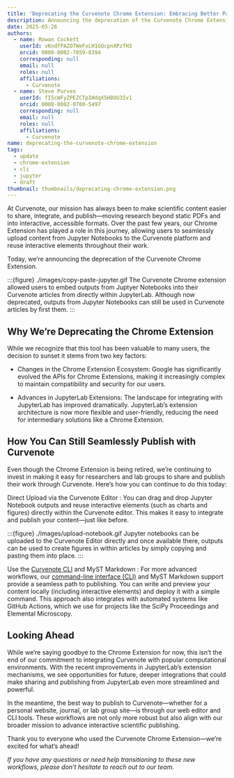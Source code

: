 ```yaml
---
title: 'Deprecating the Curvenote Chrome Extension: Embracing Better Paths to Scientific Publishing'
description: Announcing the deprecation of the Curvenote Chrome Extension and outlining updated publishing workflows using the Curvenote Editor and CLI tools.
date: 2025-05-26
authors:
  - name: Rowan Cockett
    userId: vKndfPAZO7WeFxLH1GQcpnXPzfH3
    orcid: 0000-0002-7859-8394
    corresponding: null
    email: null
    roles: null
    affiliations:
      - Curvenote
  - name: Steve Purves
    userId: fI5cWFyZPEZCTpIHdqX5H8OU3Iv1
    orcid: 0000-0002-0760-5497
    corresponding: null
    email: null
    roles: null
    affiliations:
      - Curvenote
name: deprecating-the-curvenote-chrome-extension
tags:
  - update
  - chrome-extension
  - cli
  - jupyter
  - draft
thumbnail: thumbnails/deprecating-chrome-extension.png
---
```


At Curvenote, our mission has always been to make scientific content easier to share, integrate, and publish—moving research beyond static PDFs and into interactive, accessible formats. Over the past few years, our Chrome Extension has played a role in this journey, allowing users to seamlessly upload content from Jupyter Notebooks to the Curvenote platform and reuse interactive elements throughout their work.

Today, we’re announcing the deprecation of the Curvenote Chrome Extension.

:::{figure} ./images/copy-paste-jupyter.gif
The Curvenote Chrome extension allowed users to embed outputs from Juptyer Notebooks into their Curvenote articles from directly within JupyterLab. Although now deprecated, outputs from Jupyter Notebooks can still be used in Curvenote articles by first them.
:::

## Why We’re Deprecating the Chrome Extension

While we recognize that this tool has been valuable to many users, the decision to sunset it stems from two key factors:

- Changes in the Chrome Extension Ecosystem: Google has significantly evolved the APIs for Chrome Extensions, making it increasingly complex to maintain compatibility and security for our users.

- Advances in JupyterLab Extensions: The landscape for integrating with JupyterLab has improved dramatically. JupyterLab’s extension architecture is now more flexible and user-friendly, reducing the need for intermediary solutions like a Chrome Extension.

## How You Can Still Seamlessly Publish with Curvenote

Even though the Chrome Extension is being retired, we’re continuing to invest in making it easy for researchers and lab groups to share and publish their work through Curvenote. Here’s how you can continue to do this today:

Direct Upload via the Curvenote Editor
: You can drag and drop Jupyter Notebook outputs and reuse interactive elements (such as charts and figures) directly within the Curvenote editor. This makes it easy to integrate and publish your content—just like before.

:::{figure} ./images/upload-notebook.gif
Jupyter notebooks can be uploaded to the Curvenote Editor directly and once available there, outputs can be used to create figures in within articles by simply copying and pasting them into place.
:::

Use the [Curvenote CLI](./curvenote-on-the-command-line.md) and MyST Markdown
: For more advanced workflows, our [command-line interface (CLI)](https://curvenote.com/docs/publish/cli-overview) and MyST Markdown support provide a seamless path to publishing. You can write and preview your content locally (including interactive elements) and deploy it with a simple command. This approach also integrates with automated systems like GitHub Actions, which we use for projects like the SciPy Proceedings and Elemental Microscopy.

## Looking Ahead

While we’re saying goodbye to the Chrome Extension for now, this isn’t the end of our commitment to integrating Curvenote with popular computational environments. With the recent improvements in JupyterLab’s extension mechanisms, we see opportunities for future, deeper integrations that could make sharing and publishing from JupyterLab even more streamlined and powerful.

In the meantime, the best way to publish to Curvenote—whether for a personal website, journal, or lab group site—is through our web editor and CLI tools. These workflows are not only more robust but also align with our broader mission to advance interactive scientific publishing.

Thank you to everyone who used the Curvenote Chrome Extension—we’re excited for what’s ahead!

_If you have any questions or need help transitioning to these new workflows, please don’t hesitate to reach out to our team._
